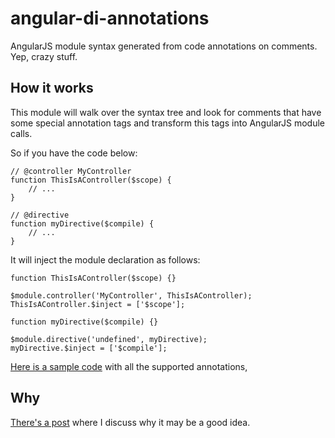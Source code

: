 # angular-di-annotations

AngularJS module syntax generated from code annotations on comments. Yep, crazy stuff.

## How it works

This module will walk over the syntax tree and look for comments that have some special annotation tags and transform this tags into 
AngularJS module calls.

So if you have the code below:

```
// @controller MyController
function ThisIsAController($scope) {
	// ...
}

// @directive
function myDirective($compile) {
	// ...
}

```

It will inject the module declaration as follows:

```
function ThisIsAController($scope) {}

$module.controller('MyController', ThisIsAController);
ThisIsAController.$inject = ['$scope'];

function myDirective($compile) {}

$module.directive('undefined', myDirective);
myDirective.$inject = ['$compile'];
```

[Here is a sample code](https://github.com/darlanalves/angular-di-annotations/blob/master/test/samples/all.js) with all the supported annotations, 


## Why

[There's a post](https://medium.com/@angularjsdev/less-angularjs-more-javascript-ab756cfb81) where I discuss why it may be a good idea.